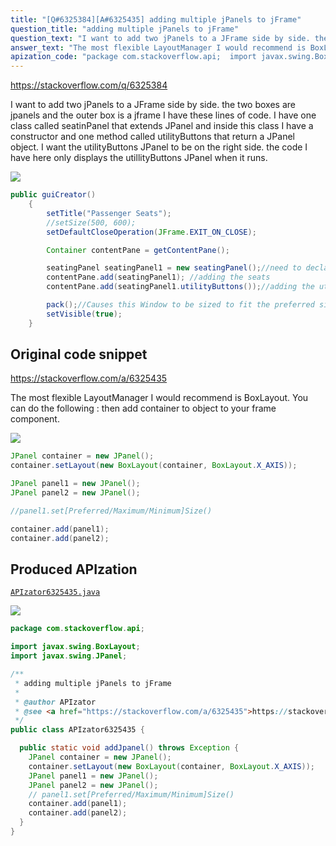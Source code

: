 ```yaml
---
title: "[Q#6325384][A#6325435] adding multiple jPanels to jFrame"
question_title: "adding multiple jPanels to jFrame"
question_text: "I want to add two jPanels to a JFrame side by side. the two boxes are jpanels and the outer box is a jframe I have these lines of code. I have one class called seatinPanel that extends JPanel and inside this class I have a constructor and one method called utilityButtons that return a JPanel object. I want the utilityButtons JPanel to be on the right side. the code I have here only displays the utillityButtons JPanel when it runs."
answer_text: "The most flexible LayoutManager I would recommend is BoxLayout. You can do the following : then add container to object to your frame component."
apization_code: "package com.stackoverflow.api;  import javax.swing.BoxLayout; import javax.swing.JPanel;  /**  * adding multiple jPanels to jFrame  *  * @author APIzator  * @see <a href=\"https://stackoverflow.com/a/6325435\">https://stackoverflow.com/a/6325435</a>  */ public class APIzator6325435 {    public static void addJpanel() throws Exception {     JPanel container = new JPanel();     container.setLayout(new BoxLayout(container, BoxLayout.X_AXIS));     JPanel panel1 = new JPanel();     JPanel panel2 = new JPanel();     // panel1.set[Preferred/Maximum/Minimum]Size()     container.add(panel1);     container.add(panel2);   } }"
---
```


https://stackoverflow.com/q/6325384

I want to add two jPanels to a JFrame side by side. the two boxes are jpanels and the outer box is a jframe
I have these lines of code. I have one class called seatinPanel that extends JPanel and inside this class I have a constructor and one method called utilityButtons that return a JPanel object. I want the utilityButtons JPanel to be on the right side. the code I have here only displays the utillityButtons JPanel when it runs.


<div class="code-logo"><img src="/stackoverflow.png" /></div>

```java
public guiCreator()
    {
        setTitle("Passenger Seats");
        //setSize(500, 600);
        setDefaultCloseOperation(JFrame.EXIT_ON_CLOSE);

        Container contentPane = getContentPane();

        seatingPanel seatingPanel1 = new seatingPanel();//need to declare it here separately so we can add the utilityButtons
        contentPane.add(seatingPanel1); //adding the seats
        contentPane.add(seatingPanel1.utilityButtons());//adding the utility buttons

        pack();//Causes this Window to be sized to fit the preferred size and layouts of its subcomponents
        setVisible(true);  
    }
```


## Original code snippet

https://stackoverflow.com/a/6325435

The most flexible LayoutManager I would recommend is BoxLayout.
You can do the following :
then add container to object to your frame component.

<div class="code-logo"><img src="/stackoverflow.png" /></div>

```java
JPanel container = new JPanel();
container.setLayout(new BoxLayout(container, BoxLayout.X_AXIS));

JPanel panel1 = new JPanel();
JPanel panel2 = new JPanel();

//panel1.set[Preferred/Maximum/Minimum]Size()

container.add(panel1);
container.add(panel2);
```

## Produced APIzation

[`APIzator6325435.java`](https://github.com/blind-papers/apization-temp-data/raw/main/search/APIzator6325435.java)

<div class="code-logo"><img src="/apizator.png" /></div>

```java
package com.stackoverflow.api;

import javax.swing.BoxLayout;
import javax.swing.JPanel;

/**
 * adding multiple jPanels to jFrame
 *
 * @author APIzator
 * @see <a href="https://stackoverflow.com/a/6325435">https://stackoverflow.com/a/6325435</a>
 */
public class APIzator6325435 {

  public static void addJpanel() throws Exception {
    JPanel container = new JPanel();
    container.setLayout(new BoxLayout(container, BoxLayout.X_AXIS));
    JPanel panel1 = new JPanel();
    JPanel panel2 = new JPanel();
    // panel1.set[Preferred/Maximum/Minimum]Size()
    container.add(panel1);
    container.add(panel2);
  }
}

```